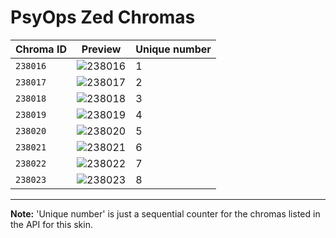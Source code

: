 # PsyOps Zed Chromas

| Chroma ID | Preview | Unique number |
|---|---|---|
| `238016` | ![238016](https://raw.communitydragon.org/latest/plugins/rcp-be-lol-game-data/global/default/v1/champion-chroma-images/238/238016.png) | 1 |
| `238017` | ![238017](https://raw.communitydragon.org/latest/plugins/rcp-be-lol-game-data/global/default/v1/champion-chroma-images/238/238017.png) | 2 |
| `238018` | ![238018](https://raw.communitydragon.org/latest/plugins/rcp-be-lol-game-data/global/default/v1/champion-chroma-images/238/238018.png) | 3 |
| `238019` | ![238019](https://raw.communitydragon.org/latest/plugins/rcp-be-lol-game-data/global/default/v1/champion-chroma-images/238/238019.png) | 4 |
| `238020` | ![238020](https://raw.communitydragon.org/latest/plugins/rcp-be-lol-game-data/global/default/v1/champion-chroma-images/238/238020.png) | 5 |
| `238021` | ![238021](https://raw.communitydragon.org/latest/plugins/rcp-be-lol-game-data/global/default/v1/champion-chroma-images/238/238021.png) | 6 |
| `238022` | ![238022](https://raw.communitydragon.org/latest/plugins/rcp-be-lol-game-data/global/default/v1/champion-chroma-images/238/238022.png) | 7 |
| `238023` | ![238023](https://raw.communitydragon.org/latest/plugins/rcp-be-lol-game-data/global/default/v1/champion-chroma-images/238/238023.png) | 8 |

---

**Note:** 'Unique number' is just a sequential counter for the chromas listed in the API for this skin.